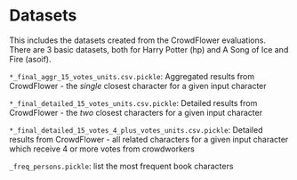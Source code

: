 # Datasets 

This includes the datasets created from the CrowdFlower evaluations. There are 3 basic datasets, both for Harry Potter (hp)
and A Song of Ice and Fire (asoif).

`*_final_aggr_15_votes_units.csv.pickle`: Aggregated results from CrowdFlower - the *single* closest character for a given input character

`*_final_detailed_15_votes_units.csv.pickle`: Detailed results from CrowdFlower - the *two* closest characters for a given input character

`*_final_detailed_15_votes_4_plus_votes_units.csv.pickle`: Detailed results from CrowdFlower - all related characters for a given input character which receive 4 or more votes from crowdworkers


`_freq_persons.pickle`: list the most frequent book characters

